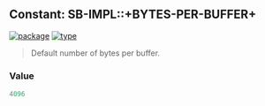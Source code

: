 ## Constant: SB-IMPL::+BYTES-PER-BUFFER+
[![package](https://img.shields.io/badge/Package-SB--IMPL-5f9ea0.svg?style=social&colorA=999999)](../) [![type](https://img.shields.io/badge/Type-Constant-5f9ea0.svg?style=social&colorA=999999)](../#constant) 

> Default number of bytes per buffer.

### Value
```cl
4096
```

